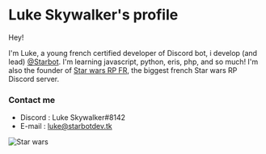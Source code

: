 # Luke Skywalker's profile

Hey!

I'm Luke, a young french certified developer of Discord bot, i develop (and lead) [@Starbot](https://github.com/starbotofficial). I'm learning javascript, python, eris, php, and so much! I'm also the founder of [Star wars RP FR](https://discord.link/starwarsrp), the biggest french Star wars RP Discord server. 

### Contact me

 - Discord : Luke Skywalker#8142
 - E-mail : luke@starbotdev.tk

![Star wars](https://cdn.tomsguide.fr/content/uploads/sites/2/2019/09/star-wars-heros-disney-plus.jpg) 
